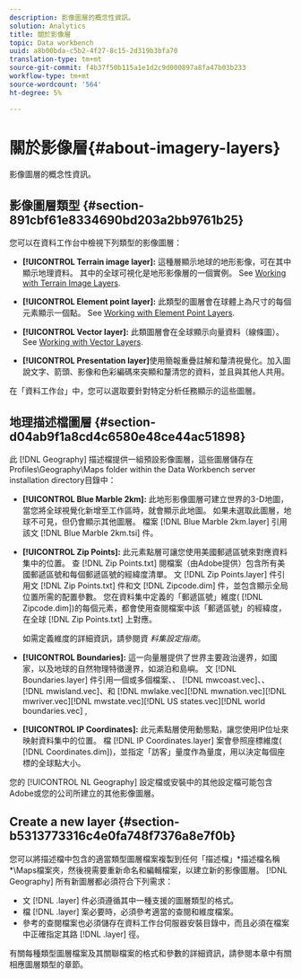 ```yaml
---
description: 影像圖層的概念性資訊。
solution: Analytics
title: 關於影像層
topic: Data workbench
uuid: a8b00bda-c5b2-4f27-8c15-2d319b3bfa70
translation-type: tm+mt
source-git-commit: f4b37f50b115a1e1d2c9d000897a8fa47b03b233
workflow-type: tm+mt
source-wordcount: '564'
ht-degree: 5%

---
```



# 關於影像層{#about-imagery-layers}

影像圖層的概念性資訊。

## 影像圖層類型 {#section-891cbf61e8334690bd203a2bb9761b25}

您可以在資料工作台中檢視下列類型的影像圖層：

* **[!UICONTROL Terrain image layer]:** 這種層顯示地球的地形影像，可在其中顯示地理資料。 其中的全球可視化是地形影像層的一個實例。 See [Working with Terrain Image Layers](../../../home/c-get-started/c-im-layers/c-ter-img-layers/c-ter-img-layers.md#concept-f4b3a20969354ca38955e3fd5beb0f4f).

* **[!UICONTROL Element point layer]:** 此類型的圖層會在球體上為尺寸的每個元素顯示一個點。 See [Working with Element Point Layers](../../../home/c-get-started/c-im-layers/c-elmt-pt-layers/c-elmt-pt-layers.md#concept-7c93c54552844a20bd6014ae8446b3fd).

* **[!UICONTROL Vector layer]:** 此類圖層會在全球顯示向量資料（線條圖）。 See [Working with Vector Layers](../../../home/c-get-started/c-im-layers/c-vctr-layers/c-vctr-layers.md#concept-a9b9cb7fc33b4aa5ae1646fab202dcc9).

* **[!UICONTROL Presentation layer]**&#x200B;使用簡報重疊註解和釐清視覺化。加入圖說文字、箭頭、影像和色彩編碼來突顯和釐清您的資料，並且與其他人共用。

在「資料工作台」中，您可以選取要針對特定分析任務顯示的這些圖層。

## 地理描述檔圖層 {#section-d04ab9f1a8cd4c6580e48ce44ac51898}

此 [!DNL Geography] 描述檔提供一組預設影像圖層，這些圖層儲存在Profiles\Geography\Maps folder within the Data Workbench server installation directory目錄中：

* **[!UICONTROL Blue Marble 2km]:** 此地形影像圖層可建立世界的3-D地圖，當您將全球視覺化新增至工作區時，就會顯示此地圖。 如果未選取此圖層，地球不可見，但仍會顯示其他圖層。 檔案 [!DNL Blue Marble 2km.layer] 引用該文 [!DNL Blue Marble 2km.tsi] 件。

* **[!UICONTROL Zip Points]:** 此元素點層可讓您使用美國郵遞區號來對應資料集中的位置。 查 [!DNL Zip Points.txt] 閱檔案（由Adobe提供）包含所有美國郵遞區號和每個郵遞區號的經緯度清單。 文 [!DNL Zip Points.layer] 件引用文 [!DNL Zip Points.txt] 件和文 [!DNL Zipcode.dim] 件，並包含顯示全局位置所需的配置參數。 您在資料集中定義的「郵遞區號」維度( [!DNL Zipcode.dim])的每個元素，都會使用查閱檔案中該「郵遞區號」的經緯度，在全球 [!DNL Zip Points.txt] 上對應。

   如需定義維度的詳細資訊，請參閱資 *料集設定指南*。

* **[!UICONTROL Boundaries]:** 這一向量層提供了世界主要政治邊界，如國家，以及地球的自然物理特徵邊界，如湖泊和島嶼。 文 [!DNL Boundaries.layer] 件引用一個或多個檔案、、 [!DNL mwcoast.vec]、、 [!DNL mwisland.vec]、和 [!DNL mwlake.vec][!DNL mwnation.vec][!DNL mwriver.vec][!DNL mwstate.vec][!DNL US states.vec][!DNL world boundaries.vec] ,

* **[!UICONTROL IP Coordinates]:** 此元素點層使用動態點，讓您使用IP位址來映射資料集中的位置。 檔 [!DNL IP Coordinates.layer] 案會參照座標維度( [!DNL Coordinates.dim])，並指定「訪客」量度作為量度，用以決定每個座標的全球點大小。

您的 [!UICONTROL NL Geography] 設定檔或安裝中的其他設定檔可能包含Adobe或您的公司所建立的其他影像圖層。

## Create a new layer {#section-b5313773316c4e0fa748f7376a8e7f0b}

您可以將描述檔中包含的適當類型圖層檔案複製到任何「描述檔」\*描述檔名稱*\Maps檔案夾，然後視需要重新命名和編輯檔案，以建立新的影像圖層。 [!DNL Geography] 所有新圖層都必須符合下列需求：

* 文 [!DNL .layer] 件必須遵循其中一種支援的圖層類型的格式。
* 檔 [!DNL .layer] 案必要時，必須參考適當的查閱和維度檔案。
* 參考的查閱檔案也必須儲存在資料工作台伺服器安裝目錄中，而且必須在檔案中正確指定其路 [!DNL .layer] 徑。

有關每種類型圖層檔案及其關聯檔案的格式和參數的詳細資訊，請參閱本章中有關相應圖層類型的章節。
